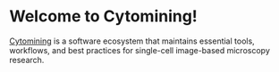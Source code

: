 # Welcome to Cytomining!

[Cytomining](https://github.com/cytomining) is a software ecosystem that maintains essential tools, workflows, and best practices for single-cell image-based microscopy research.
